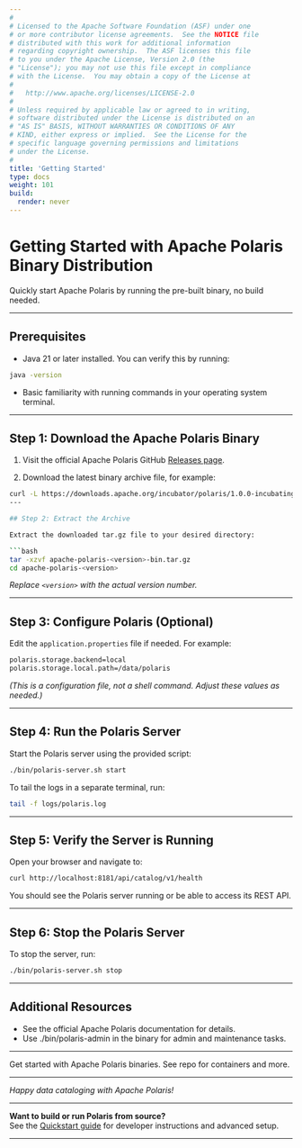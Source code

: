 ```yaml
---
#
# Licensed to the Apache Software Foundation (ASF) under one
# or more contributor license agreements.  See the NOTICE file
# distributed with this work for additional information
# regarding copyright ownership.  The ASF licenses this file
# to you under the Apache License, Version 2.0 (the
# "License"); you may not use this file except in compliance
# with the License.  You may obtain a copy of the License at
#
#   http://www.apache.org/licenses/LICENSE-2.0
#
# Unless required by applicable law or agreed to in writing,
# software distributed under the License is distributed on an
# "AS IS" BASIS, WITHOUT WARRANTIES OR CONDITIONS OF ANY
# KIND, either express or implied.  See the License for the
# specific language governing permissions and limitations
# under the License.
#
title: 'Getting Started'
type: docs
weight: 101
build:
  render: never
---
```


# Getting Started with Apache Polaris Binary Distribution

Quickly start Apache Polaris by running the pre-built binary, no build needed.

---

## Prerequisites

- Java 21 or later installed. You can verify this by running:

```bash
java -version
```

- Basic familiarity with running commands in your operating system terminal.

---

## Step 1: Download the Apache Polaris Binary

1. Visit the official Apache Polaris GitHub
   [Releases page](https://github.com/apache/polaris/releases).

2. Download the latest binary archive file, for example:

```bash
curl -L https://downloads.apache.org/incubator/polaris/1.0.0-incubating/polaris-bin-1.0.0-incubating.tgz | tar xz```
---

## Step 2: Extract the Archive

Extract the downloaded tar.gz file to your desired directory:

```bash
tar -xzvf apache-polaris-<version>-bin.tar.gz
cd apache-polaris-<version>
```

*Replace `<version>` with the actual version number.*

---

## Step 3: Configure Polaris (Optional)

Edit the `application.properties` file if needed. For example:

```bash
polaris.storage.backend=local
polaris.storage.local.path=/data/polaris
```
*(This is a configuration file, not a shell command. Adjust these values as needed.)*

---

## Step 4: Run the Polaris Server

Start the Polaris server using the provided script:

```bash
./bin/polaris-server.sh start
```

To tail the logs in a separate terminal, run:

```bash
tail -f logs/polaris.log
```

---

## Step 5: Verify the Server is Running

Open your browser and navigate to:

```bash
curl http://localhost:8181/api/catalog/v1/health
```

You should see the Polaris server running or be able to access its REST API.

---

## Step 6: Stop the Polaris Server

To stop the server, run:

```bash
./bin/polaris-server.sh stop
```

---

## Additional Resources

- See the official Apache Polaris documentation for details.
- Use ./bin/polaris-admin in the binary for admin and maintenance tasks.

---

Get started with Apache Polaris binaries. See repo for containers and more.

---

*Happy data cataloging with Apache Polaris!*

---

**Want to build or run Polaris from source?**  
See the [Quickstart guide](https://polaris.apache.org/in-dev/unreleased/getting-started/quickstart/) for developer instructions and advanced setup.

---
